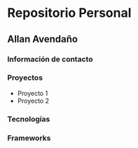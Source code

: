 # Repositorio Personal

## Allan Avendaño

### Información de contacto

### Proyectos

- Proyecto 1
- Proyecto 2

### Tecnologías

### Frameworks
